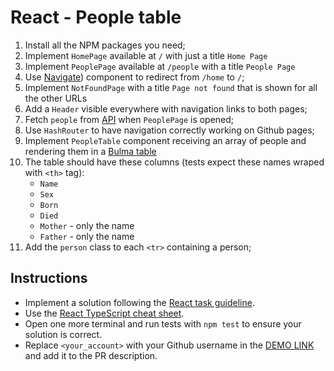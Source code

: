 # React - People table

1. Install all the NPM packages you need;
1. Implement `HomePage` available at `/` with just a title `Home Page`
1. Implement `PeoplePage` available at `/people` with a title `People Page`
1. Use [Navigate](https://reactrouter.com/docs/en/v6/components/navigate)) component to redirect from `/home` to `/`;
1. Implement `NotFoundPage` with a title `Page not found` that is shown for all the other URLs
1. Add a `Header` visible everywhere with navigation links to both pages;
1. Fetch `people` from [API](https://mate-academy.github.io/react_people-table/api/people.json) when `PeoplePage` is opened;
1. Use `HashRouter` to have navigation correctly working on Github pages;
1. Implement `PeopleTable` component receiving an array of people and rendering them in a [Bulma table](https://bulma.io/documentation/elements/table/)
1. The table should have these columns (tests expect these names wraped with `<th>` tag):
    - `Name`
    - `Sex`
    - `Born`
    - `Died`
    - `Mother` - only the name
    - `Father` - only the name
1. Add the `person` class to each `<tr>` containing a person;

## Instructions

- Implement a solution following the [React task guideline](https://github.com/mate-academy/react_task-guideline#react-tasks-guideline).
- Use the [React TypeScript cheat sheet](https://mate-academy.github.io/fe-program/js/extra/react-typescript).
- Open one more terminal and run tests with `npm test` to ensure your solution is correct.
- Replace `<your_account>` with your Github username in the [DEMO LINK](https://naziamoff.github.io/react_people-table-basics/) and add it to the PR description.
